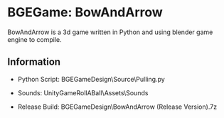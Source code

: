 # BGEGame: BowAndArrow

BowAndArrow is a 3d game written in Python and using blender game engine to compile.

## Information

* Python Script:    BGEGameDesign\Source\Pulling.py

* Sounds:           UnityGameRollABall\Assets\Sounds

* Release Build:    BGEGameDesign\BowAndArrow (Release Version).7z
